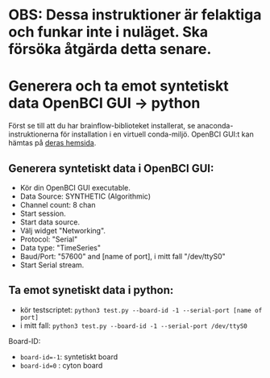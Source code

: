 # OBS: Dessa instruktioner är felaktiga och funkar inte i nuläget. Ska försöka åtgärda detta senare.

# Generera och ta emot syntetiskt data OpenBCI GUI -> python

Först se till att du har brainflow-biblioteket installerat, se anaconda-instruktionerna för installation i en virtuell conda-miljö. OpenBCI GUI:t kan hämtas på [deras hemsida](https://openbci.com/downloads).

## Generera syntetiskt data i OpenBCI GUI:

 - Kör din OpenBCI GUI executable.
 - Data Source: SYNTHETIC (Algorithmic)
 - Channel count: 8 chan
 - Start session.
 - Start data source.
 - Välj widget "Networking".
 - Protocol: "Serial"
 - Data type: "TimeSeries"
 - Baud/Port: "57600" and \[name of port\], i mitt fall "/dev/ttyS0"
 - Start Serial stream.
	
## Ta emot synetiskt data i python:

 - kör testscriptet: `python3 test.py --board-id -1 --serial-port [name of port]`
 - i mitt fall: `python3 test.py --board-id -1 --serial-port /dev/ttyS0`
 
Board-ID:
 - `board-id=-1`: syntetiskt board
 - `board-id=0` : cyton board
